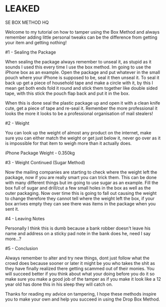 # LEAKED
SE BOX METHOD HQ


Welcome to my tutorial on how to tamper using the Box Method and always remember adding little personal tweaks can be the difference from getting your item and getting nothing!

 

 

#1 - Sealing the Package

 

 

When sealing the package always remember to unseal it, as stupid as it sounds I used this every time I use the box method. Im going to use the iPhone box as an example. Open the package and put whatever in the small pouch where your iPhone is supposed to be, seal it then unseal it. To seal it back up get a piece of household tape and make a circle with it, by this I mean get both ends fold it round and stick them together like double sided tape, with this stick the pouch flap back and put it in the box.

When this is done seal the plastic package up and open it with a clean knife cute, get a piece of tape and re-seal it. Remember the more professional it looks the more it looks to be a professional organisation of mail stealers!

 

 

#2 - Weight

 

 

 

You can look up the weight of almost any product on the internet, make sure you can either match the weight or get just below it, never go over as it is impossible for that item to weigh more than it actually does.

iPhone Package Weight - 0.350kg

 

 

 

#3 - Weight Continued (Sugar Method)

 

 

Now the mailing companies are starting to check where the weight left the package, now if you are really smart you can trick them. This can be done with many different things but im going to use sugar as an example. Fill the box full of sugar and drill/cut a few small holes in the box as well as the outer packaging. Now over time this is going to fall out causing the weight to change therefore they cannot tell where the weight left the box, if your box arrives empty they can see there was items in the package when you sent it.

#4 - Leaving Notes

Personally I think this is dumb because a bank robber doesn't leave his name and address on a sticky pad note in the bank does he, need I say more...?

 

 

 

#5 - Conclusion

 

 

Always remember to alter and try new things, dont just follow what the crowd does because sooner or later it might be you who takes the shit as they have finally realized there getting scammed out of their monies. You will succeed better if you think about what your doing before you do it so make sure you make a good job of the tamper as if you make it look like a 12 year old has done this in his sleep they will catch on.

Thanks for reading my advice on tampering, I hope these methods inspire you to make your own and help you succeed in using the Drop Box Method.

 

